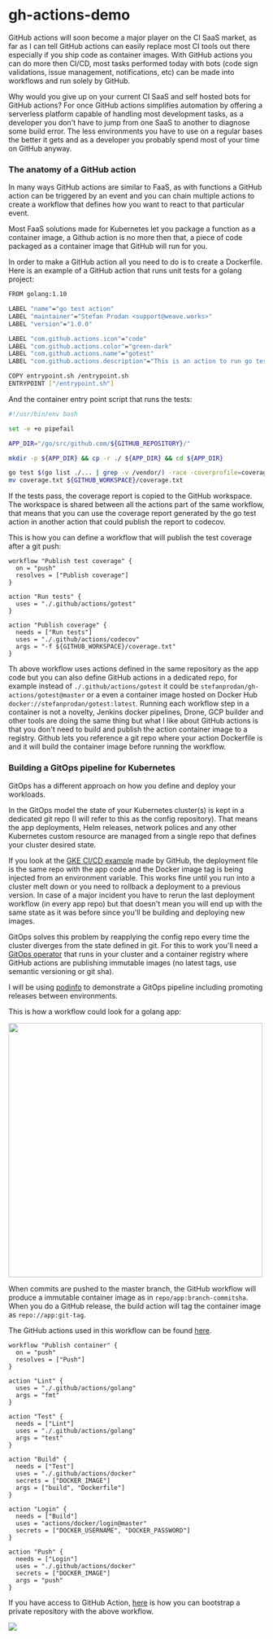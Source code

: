 # gh-actions-demo

GitHub actions will soon become a major player on the CI SaaS market, as far as I can tell GitHub actions can easily replace 
most CI tools out there especially if you ship code as container images. 
With GitHub actions you can do more then CI/CD, most tasks performed today with 
bots (code sign validations, issue management, notifications, etc) can be made into workflows and run solely by GitHub.

Why would you give up on your current CI SaaS and self hosted bots for GitHub actions? 
For once GitHub actions simplifies automation by offering a serverless platform capable of handling most development tasks, as a
developer you don't have to jump from one SaaS to another to diagnose some build error. 
The less environments you have to use on a regular bases the better it gets and as a developer you probably spend most of your time on GitHub anyway.

### The anatomy of a GitHub action

In many ways GitHub actions are similar to FaaS, as with functions a GitHub action can be triggered by an 
event and you can chain multiple actions to create a workflow that defines how you want to react to that particular event.

Most FaaS solutions made for Kubernetes let you package a function as a container image, 
a Github action is no more then that, a piece of code packaged as a container image that GitHub will run for you. 

In order to make a GitHub action all you need to do is to create a Dockerfile. Here is an example of a GitHub action 
that runs unit tests for a golang project:

```bash
FROM golang:1.10

LABEL "name"="go test action"
LABEL "maintainer"="Stefan Prodan <support@weave.works>"
LABEL "version"="1.0.0"

LABEL "com.github.actions.icon"="code"
LABEL "com.github.actions.color"="green-dark"
LABEL "com.github.actions.name"="gotest"
LABEL "com.github.actions.description"="This is an action to run go test."

COPY entrypoint.sh /entrypoint.sh
ENTRYPOINT ["/entrypoint.sh"]
```
And the container entry point script that runs the tests:

```bash
#!/usr/bin/env bash

set -e +o pipefail

APP_DIR="/go/src/github.com/${GITHUB_REPOSITORY}/"

mkdir -p ${APP_DIR} && cp -r ./ ${APP_DIR} && cd ${APP_DIR}

go test $(go list ./... | grep -v /vendor/) -race -coverprofile=coverage.txt -covermode=atomic
mv coverage.txt ${GITHUB_WORKSPACE}/coverage.txt
```

If the tests pass, the coverage report is copied to the GitHub workspace. The workspace is shared between all the actions 
part of the same workflow, that means that you can use the coverage report generated by the go test action in another action that 
could publish the report to codecov.

This is how you can define a workflow that will publish the test coverage after a git push:

```hcl
workflow "Publish test coverage" {
  on = "push"
  resolves = ["Publish coverage"]
}

action "Run tests" {
  uses = "./.github/actions/gotest"
}

action "Publish coverage" {
  needs = ["Run tests"]
  uses = "./.github/actions/codecov"
  args = "-f ${GITHUB_WORKSPACE}/coverage.txt"
}
```

Th above workflow uses actions defined in the same repository as the app code but you can also define GitHub actions in a 
dedicated repo, for example instead of `./.github/actions/gotest` it could be `stefanprodan/gh-actions/gotest@master` or a even 
a container image hosted on Docker Hub `docker://stefanprodan/gotest:latest`. Running each workflow step in a container is not a novelty,
Jenkins docker pipelines, Drone, GCP builder and other tools are doing the same thing but what I like about GitHub actions is that you 
don't need to build and publish the action container image to a registry. 
Github lets you reference a git repo where your action Dockerfile is and it will build the container image before running the workflow. 

### Building a GitOps pipeline for Kubernetes

GitOps has a different approach on how you define and deploy your workloads. 

In the GitOps model the state of your Kubernetes cluster(s) is kept in a dedicated git repo (I will refer to this as the config repository). 
That means the app deployments, Helm releases, network polices and any other Kubernetes custom resource are 
managed from a single repo that defines your cluster desired state.

If you look at the [GKE CI/CD example](https://github.com/actions/example-gcloud/blob/master/.github/main.workflow#L76) made by GitHub,
the deployment file is the same repo with the app code and the Docker image tag is being injected from an environment variable. 
This works fine until you run into a cluster melt down or you need to rollback a deployment to a previous version. 
In case of a major incident you have to rerun the last deployment workflow (in every app repo) but that doesn't mean you will end up with the 
same state as it was before since you'll be building and deploying new images.

GitOps solves this problem by reapplying the config repo every time the cluster diverges from the state defined in git. 
For this to work you'll need a [GitOps operator](https://github.com/weaveworks/flux) that runs in your cluster and a container registry 
where GitHub actions are publishing immutable images (no latest tags, use semantic versioning or git sha).

I will be using [podinfo](https://github.com/stefanprodan/k8s-podinfo) to demonstrate a GitOps pipeline including promoting releases between environments.

This is how a workflow could look for a golang app:

<img src="https://raw.githubusercontent.com/stefanprodan/gh-actions-demo/master/docs/screens/github-actions-podinfo.png" height="500">

When commits are pushed to the master branch, the GitHub workflow will produce a immutable container image as in `repo/app:branch-commitsha`.
When you do a GitHub release, the build action will tag the container image as `repo://app:git-tag`.

The GitHub actions used in this workflow can be found [here](https://github.com/stefanprodan/gh-actions-demo/tree/master/.github).

```hcl
workflow "Publish container" {
  on = "push"
  resolves = ["Push"]
}

action "Lint" {
  uses = "./.github/actions/golang"
  args = "fmt"
}

action "Test" {
  needs = ["Lint"]
  uses = "./.github/actions/golang"
  args = "test"
}

action "Build" {
  needs = ["Test"]
  uses = "./.github/actions/docker"
  secrets = ["DOCKER_IMAGE"]
  args = ["build", "Dockerfile"]
}

action "Login" {
  needs = ["Build"]
  uses = "actions/docker/login@master"
  secrets = ["DOCKER_USERNAME", "DOCKER_PASSWORD"]
}

action "Push" {
  needs = ["Login"]
  uses = "./.github/actions/docker"
  secrets = ["DOCKER_IMAGE"]
  args = "push"
}
```

If you have access to GitHub Action, [here](https://github.com/stefanprodan/k8s-podinfo/blob/master/docs/8-gh-actions.md) is how you can bootstrap a private repository with the above workflow.

<img src="https://raw.githubusercontent.com/stefanprodan/gh-actions-demo/master/docs/screens/github-actions-gitops.png">






 













